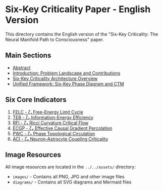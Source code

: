 # Six-Key Criticality Paper - English Version

This directory contains the English version of the "Six-Key Criticality: The Neural Manifold Path to Consciousness" paper.

## Main Sections

- [Abstract](./00_Abstract.md)
- [Introduction: Problem Landscape and Contributions](./01_Introduction_Problem_Landscape_and_Contributions.md)
- [Six-Key Criticality Architecture Overview](./02-1_Six-Key_Criticality_Architecture_Overview.md)
- [Unified Framework: Six-Key Phase Diagram and CTM](./02-2_Unified_Framework_Six-Key_Phase_Diagram_and_CTM.md)

## Six Core Indicators

1. [FELC - ζ₁ Free-Energy Limit Cycle](./03-0_FELC_Definition_and_Formula.md)
2. [TEB - ζ₂ Information-Energy Efficiency](./08-0_TEB_Definition_and_Formula.md)
3. [RFI - ζ₃ Ricci Curvature Critical Flow](./04-0_RFI_Definition_and_Formula.md)
4. [ECGP - ζ₄ Effective Causal Gradient Percolation](./05-0_ECGP_Definition_and_Formula.md)
5. [PWC - ζ₅ Phase Topological Circulation](./06-0_PWC_Definition_and_Formula.md)
6. [ACI - ζ₆ Neuron-Astrocyte Coupling Criticality](./07-0_ACI_Definition_and_Formula.md)

## Image Resources

All image resources are located in the `../../assets/` directory:
- `images/` - Contains all PNG, JPG and other image files
- `diagrams/` - Contains all SVG diagrams and Mermaid files
